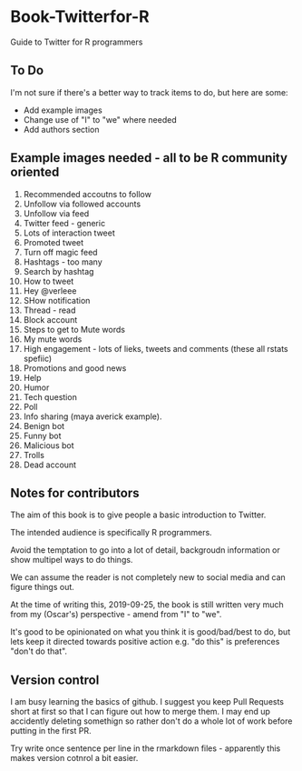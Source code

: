 # Book-Twitterfor-R
Guide to Twitter for R programmers


## To Do
I'm not sure if there's a better way to track items to do, but here are some:
* Add example images
* Change use of "I" to "we" where needed
* Add authors section

## Example images needed - all to be R community oriented
1.  Recommended accoutns to follow
1. Unfollow via followed accounts
1. Unfollow via feed
1. Twitter feed - generic
1. Lots of interaction tweet
1. Promoted tweet
1. Turn off magic feed
1. Hashtags - too many
1. Search by hashtag
1. How to tweet
1. Hey @verleee
1. SHow notification
1. Thread - read
1. Block account
1. Steps to get to Mute words
1. My mute words
1. High engagement - lots of lieks, tweets and comments (these all rstats spefiic)
1. Promotions and good news
1. Help
1. Humor
1. Tech question
1. Poll
1. Info sharing (maya averick example).
1. Benign bot
1. Funny bot
1. Malicious bot
1. Trolls
1. Dead account


## Notes for contributors

The aim of this book is to give people a basic introduction to Twitter. 

The intended audience is specifically R programmers.

Avoid the temptation to go into a lot of detail, backgroudn information or show multipel ways to do things. 

We can assume the reader is not completely new to social media and can figure things out. 

At the time of writing this, 2019-09-25, the book is still written very much from my (Oscar's) perspective  -  amend from "I" to "we".

It's good to be opinionated on what you think it is good/bad/best to do, but lets keep it directed towards positive action e.g. "do this" is preferences "don't do that".

## Version control

I am busy learning the basics of github. I suggest you keep Pull Requests short at first so that I can figure out how to merge them. I may end up accidently deleting somethign so rather don't do a whole lot of work before putting in the first PR. 

Try write once sentence per line in the rmarkdown files - apparently this makes version cotnrol a bit easier. 

